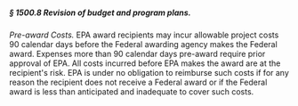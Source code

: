 ##### § 1500.8 Revision of budget and program plans. #####

*Pre-award Costs.* EPA award recipients may incur allowable project costs 90 calendar days before the Federal awarding agency makes the Federal award. Expenses more than 90 calendar days pre-award require prior approval of EPA. All costs incurred before EPA makes the award are at the recipient's risk. EPA is under no obligation to reimburse such costs if for any reason the recipient does not receive a Federal award or if the Federal award is less than anticipated and inadequate to cover such costs.